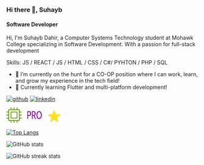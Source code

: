 ### Hi there 👋, Suhayb
#### Software Developer
Hi, I'm Suhayb Dahir, a Computer Systems Technology student
at Mohawk College specializing in Software Development. With
a passion for full-stack development

Skills: JS / REACT / JS / HTML / CSS / C#/ PYHTON / PHP / SQL

- 🔭 I’m currently on the hunt for a CO-OP position where I can work, learn, and grow my experience in the tech field!
- 🌱 Currently learning Flutter and multi-platform development!



[<img src='https://cdn.jsdelivr.net/npm/simple-icons@3.0.1/icons/github.svg' alt='github' height='40'>](https://github.com/Suhayb2015)  [<img src='https://cdn.jsdelivr.net/npm/simple-icons@3.0.1/icons/linkedin.svg' alt='linkedin' height='40'>](https://www.linkedin.com/in/suhayb-dahir//)  

<a href='https://docs.github.com/en/developers'><img src='https://raw.githubusercontent.com/acervenky/animated-github-badges/master/assets/devbadge.gif' width='40' height='40'></a> <a href='https://github.com/pricing'><img src='https://raw.githubusercontent.com/acervenky/animated-github-badges/master/assets/pro.gif' width='40' height='40'></a> <a href='https://stars.github.com/'><img src='https://raw.githubusercontent.com/acervenky/animated-github-badges/master/assets/starbadge.gif' width='35' height='35'></a> 

[![Top Langs](https://github-readme-stats.vercel.app/api/top-langs/?username=Suhayb2015)](https://github.com/anuraghazra/github-readme-stats)

![GitHub stats](https://github-readme-stats.vercel.app/api?username=Suhayb2015&show_icons=true)  

![GitHub streak stats](https://streak-stats.demolab.com/?user=Suhayb2015)  

